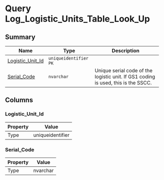# Query Log_Logistic_Units_Table_Look_Up


## Summary

| Name | Type | Description |
| - | - | --- |
|[Logistic_Unit_Id](#logistic_unit_id)|`uniqueidentifier` `PK`||
|[Serial_Code](#serial_code)|`nvarchar` |Unique serial code of the logistic unit. If GS1 coding is used, this is the SSCC.|

## Columns

### Logistic_Unit_Id

| Property | Value |
| - | - |
|Type|uniqueidentifier|

### Serial_Code

| Property | Value |
| - | - |
|Type|nvarchar|


